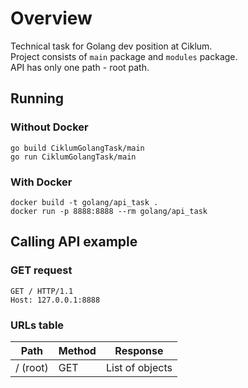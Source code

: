 # Overview
<p> Technical task for Golang dev position at Ciklum. <br>
    Project consists of <code>main</code> package and <code>modules</code> package. <br>
    API has only one path - root path.</p>
    
## Running
### Without Docker
<pre><code>go build CiklumGolangTask/main
go run CiklumGolangTask/main
</code></pre>
### With Docker
<pre><code>docker build -t golang/api_task .
docker run -p 8888:8888 --rm golang/api_task
</code></pre>

## Calling API example
### GET request
<pre><code>GET / HTTP/1.1 
Host: 127.0.0.1:8888
</code></pre>
### URLs table
<table>
    <thead>
        <tr>
            <th>Path</th>
            <th>Method</th>
            <th>Response</th>
        </tr>
    </thead>
    <tbody>
        <tr>
            <td>/ (root)</td>
            <td>GET</td>
            <td>List of objects</td>
        </tr>
    </tbody>
</table>